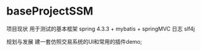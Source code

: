 # baseProjectSSM
项目现状
用于测试的基本框架 spring 4.3.3 + mybatis + springMVC
日志 slf4j

规划与发展
建一套仿照交易系统的UI和常用的插件demo;

